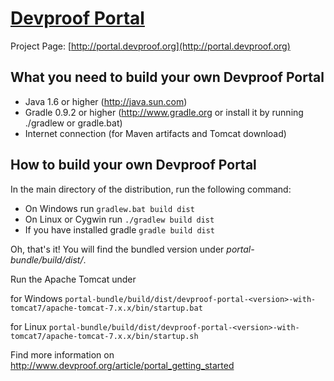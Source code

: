 [Devproof Portal](http://portal.devproof.org/)
==============================================

Project Page: [http://portal.devproof.org](http://portal.devproof.org)

What you need to build your own Devproof Portal
-----------------------------------------------

* Java 1.6 or higher (http://java.sun.com)
* Gradle 0.9.2 or higher (http://www.gradle.org or install it by running ./gradlew or gradle.bat)
* Internet connection (for Maven artifacts and Tomcat download)

How to build your own Devproof Portal
-------------------------------------

In the main directory of the distribution, run the following command:

* On Windows run `gradlew.bat build dist`
* On Linux or Cygwin run `./gradlew build dist`
* If you have installed gradle `gradle build dist`

Oh, that's it! You will find the bundled version under *portal-bundle/build/dist/*.

Run the Apache Tomcat under 

for Windows `portal-bundle/build/dist/devproof-portal-<version>-with-tomcat7/apache-tomcat-7.x.x/bin/startup.bat`

for Linux `portal-bundle/build/dist/devproof-portal-<version>-with-tomcat7/apache-tomcat-7.x.x/bin/startup.sh`

Find more information on http://www.devproof.org/article/portal_getting_started